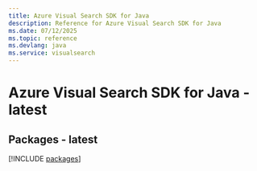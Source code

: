 ```yaml
---
title: Azure Visual Search SDK for Java
description: Reference for Azure Visual Search SDK for Java
ms.date: 07/12/2025
ms.topic: reference
ms.devlang: java
ms.service: visualsearch
---
```

# Azure Visual Search SDK for Java - latest
## Packages - latest
[!INCLUDE [packages](visual-search-index.md)]